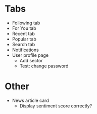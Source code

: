 # Tabs
- Following tab
- For You tab
- Recent tab
- Popular tab
- Search tab
- Notifications
- User profile page
  - Add sector
  - Test: change password

# Other
- News article card
  - Display sentiment score correctly?
